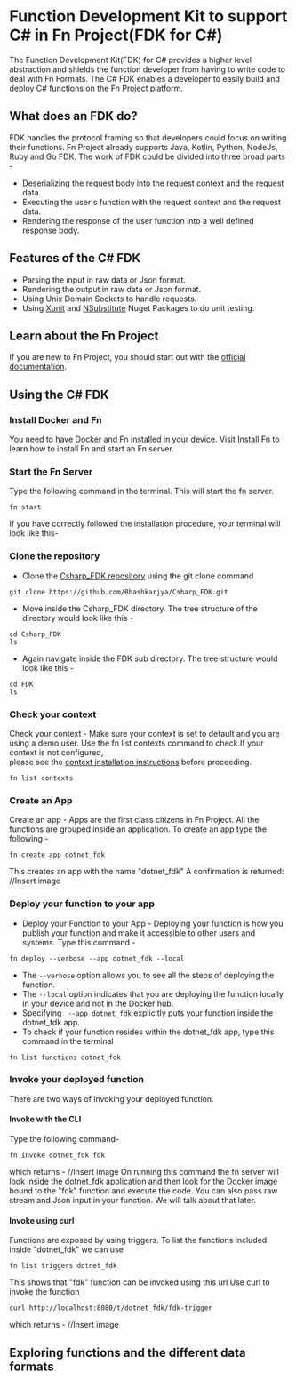 
# Function Development Kit to support C# in Fn Project(FDK for C#)
The Function Development Kit(FDK) for C# provides a higher level abstraction and shields the function developer from having to write code to deal with Fn Formats. The C# FDK
enables a developer to easily build and deploy C# functions on the Fn Project platform.

## What does an FDK do?
FDK handles the protocol framing so that developers could focus on writing their functions. Fn Project already supports Java, Kotlin, Python, NodeJs, Ruby and Go FDK. The work of FDK could be divided into three broad parts - 
- Deserializing the request body into the request context and the request data.
- Executing the user's function with the request context and the request data.
- Rendering the response of the user function into a well defined response body.

## Features of the C# FDK
- Parsing the input in raw data or Json format.
- Rendering the output in raw data or Json format.
- Using Unix Domain Sockets to handle requests.
- Using [Xunit](https://xunit.net/) and [NSubstitute](https://nsubstitute.github.io/help/getting-started/) Nuget Packages to do unit testing.

## Learn about the Fn Project
If you are new to Fn Project, you should start out with the [official documentation](https://fnproject.io/tutorials/).

## Using the C# FDK
  ### Install Docker and Fn
  You need to have Docker and Fn installed in your device. Visit [Install Fn](https://fnproject.io/tutorials/install/) to learn how to install Fn and start an Fn server.
  ### Start the Fn Server
  Type the following command in the terminal. This will start the fn server.
  ```
  fn start
  ```
  If you have correctly followed the installation procedure, your terminal will look like this-
  
  ### Clone the repository
  - Clone the [Csharp_FDK repository](https://github.com/Bhashkarjya/Csharp_FDK) using the git clone command
  ``` 
  git clone https://github.com/Bhashkarjya/Csharp_FDK.git 
  ```
  - Move inside the Csharp_FDK directory. The tree structure of the directory would look like this - 
  ```
  cd Csharp_FDK
  ls
  ```
  - Again navigate inside the FDK sub directory. The tree structure would look like this - 
  ```
  cd FDK
  ls
  ```
  
  ### Check your context
  Check your context - Make sure your context is set to default and you are using a demo user. Use the fn list contexts command to check.If your context is not configured,       
  please see the [context installation instructions](https://github.com/fnproject/tutorials/blob/master/install/README.md#configure-your-context) before proceeding.
  ``` 
  fn list contexts 
  ```
  
  ### Create an App
  Create an app - Apps are the first class citizens in Fn Project. All the functions are grouped inside an application. To create an app type the following - 
  ``` 
  fn create app dotnet_fdk
  ```
  This creates an app with the name "dotnet_fdk"
  A confirmation is returned:
  //Insert image
  
  ### Deploy your function to your app
  - Deploy your Function to your App - Deploying your function is how you publish your function and make it accessible to other users and systems. Type this command -
  ``` 
  fn deploy --verbose --app dotnet_fdk --local
  ```
  - The ```--verbose``` option allows you to see all the steps of deploying the function.
  - The ```--local``` option indicates that you are deploying the function locally in your device and not in the Docker hub.
  - Specifying ``` --app dotnet_fdk``` explicitly puts your function inside the dotnet_fdk app.
  - To check if your function resides within the dotnet_fdk app, type this command in the terminal
  ```
  fn list functions dotnet_fdk
  ```
  ### Invoke your deployed function
  There are two ways of invoking your deployed function.
  #### Invoke with the CLI
  Type the following command-
  ```
  fn invoke dotnet_fdk fdk
  ```
  which returns - 
  //Insert image
  On running this command the fn server will look inside the dotnet_fdk application and then look for the Docker image bound to the "fdk" function and execute the code.
  You can also pass raw stream and Json input in your function. We will talk about that later.
  
  #### Invoke using curl
  Functions are exposed by using triggers. To list the functions included inside "dotnet_fdk" we can use
  ```
  fn list triggers dotnet_fdk
  ```
  This shows that "fdk" function can be invoked using this url
  Use curl to invoke the function 
  ```
  curl http://localhost:8080/t/dotnet_fdk/fdk-trigger
  ```
  which returns - 
   //Insert image

## Exploring functions and the different data formats
  
  


